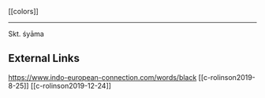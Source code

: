 [[colors]]

---


Skt. śyāma

## External Links
https://www.indo-european-connection.com/words/black
[[c-rolinson2019-8-25]]
[[c-rolinson2019-12-24]]